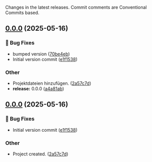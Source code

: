 Changes in the latest releases. Commit comments are Conventional Commits based.
<a name="0.0.0"></a>
## [0.0.0](https://www.github.com/toolsfactory/Toolsfactory.Common.MinimalApi/releases/tag/v0.0.0) (2025-05-16)

### 🐛 Bug Fixes

* bumped version ([70be4eb](https://www.github.com/toolsfactory/Toolsfactory.Common.MinimalApi/commit/70be4ebb5da4f8674383a31bdf3ef7aa43f544c0))
* Initial version commit ([e1f1538](https://www.github.com/toolsfactory/Toolsfactory.Common.MinimalApi/commit/e1f15381e0143e69287c7bb1d9be004c9badafa6))

### Other

* Projektdateien hinzufügen. ([2a57c7d](https://www.github.com/toolsfactory/Toolsfactory.Common.MinimalApi/commit/2a57c7db9dffd204871e95f674c3e5ac29b67ff6))
* **release:** 0.0.0 ([a4a81ab](https://www.github.com/toolsfactory/Toolsfactory.Common.MinimalApi/commit/a4a81abe99ae049def51e4e7f47aa1de3a1786d3))

<a name="0.0.0"></a>
## [0.0.0](https://www.github.com/toolsfactory/Toolsfactory.Common.MinimalApi/releases/tag/v0.0.0) (2025-05-16)

### 🐛 Bug Fixes

* Initial version commit ([e1f1538](https://www.github.com/toolsfactory/Toolsfactory.Common.MinimalApi/commit/e1f15381e0143e69287c7bb1d9be004c9badafa6))

### Other

* Project created. ([2a57c7d](https://www.github.com/toolsfactory/Toolsfactory.Common.MinimalApi/commit/2a57c7db9dffd204871e95f674c3e5ac29b67ff6))

